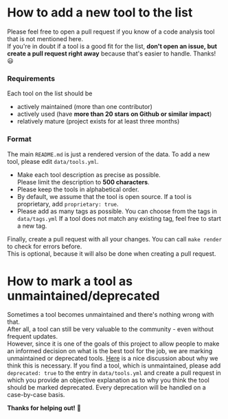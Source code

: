 # How to add a new tool to the list

Please feel free to open a pull request if you know of a code analysis tool that
is not mentioned here.  
If you're in doubt if a tool is a good fit for the list, **don't open an issue,
but create a pull request right away** because that's easier to handle. Thanks!
:smiley:

### Requirements

Each tool on the list should be

- actively maintained (more than one contributor)
- actively used (have **more than 20 stars on Github or similar impact**)
- relatively mature (project exists for at least three months)

### Format

The main `README.md` is just a rendered version of the data. To add a new tool,
please edit `data/tools.yml`.

- Make each tool description as precise as possible.  
  Please limit the description to **500 characters**.
- Please keep the tools in alphabetical order.
- By default, we assume that the tool is open source.
  If a tool is proprietary, add `proprietary: true`.
- Please add as many tags as possible. You can choose from the tags
  in `data/tags.yml` If a tool does not match any existing tag, feel
  free to start a new tag.

Finally, create a pull request with all your changes.
You can call `make render` to check for errors before.  
This is optional, because it will also be done when creating
a pull request.

# How to mark a tool as unmaintained/deprecated

Sometimes a tool becomes unmaintained and there's nothing wrong with that.  
After all, a tool can still be very valuable to the community - even without
frequent updates.  
However, since it is one of the goals of this project to allow people to make an
informed decision on what is the best tool for the job, we are marking
unmaintained or deprecated tools.
[Here](https://github.com/mre/awesome-static-analysis/issues/223) is a nice
discussion about why we think this is necessary. If you find a tool, which is
unmaintained, please add `deprecated: true` to the entry in `data/tools.yml` and
create a pull request in which you provide an objective explanation as to why
you think the tool should be marked deprecated. Every deprecation will be
handled on a case-by-case basis.

**Thanks for helping out!** :tada:
